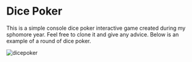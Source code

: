 # Dice Poker

This is a simple console dice poker interactive game created during my sphomore year. Feel free to clone it and give any advice. 
Below is an example of a round of dice poker. 

![dicepoker](https://user-images.githubusercontent.com/41638598/196270921-88641b28-b43d-4836-b9b5-3c42c2e7f643.gif)

